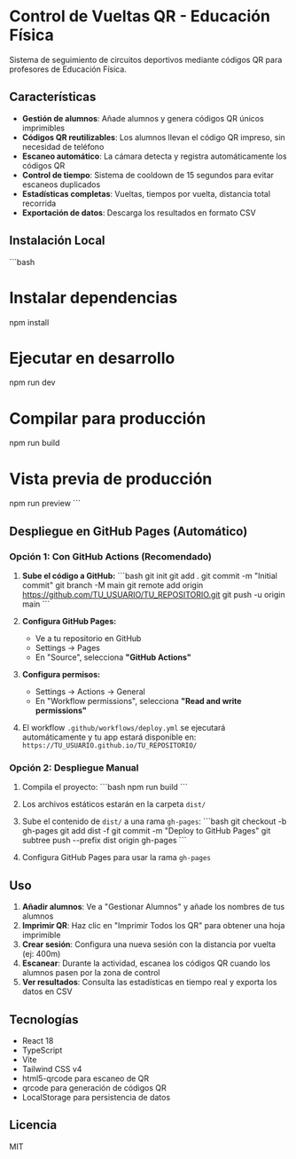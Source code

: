 # Control de Vueltas QR - Educación Física

Sistema de seguimiento de circuitos deportivos mediante códigos QR para profesores de Educación Física.

## Características

- **Gestión de alumnos**: Añade alumnos y genera códigos QR únicos imprimibles
- **Códigos QR reutilizables**: Los alumnos llevan el código QR impreso, sin necesidad de teléfono
- **Escaneo automático**: La cámara detecta y registra automáticamente los códigos QR
- **Control de tiempo**: Sistema de cooldown de 15 segundos para evitar escaneos duplicados
- **Estadísticas completas**: Vueltas, tiempos por vuelta, distancia total recorrida
- **Exportación de datos**: Descarga los resultados en formato CSV

## Instalación Local

\`\`\`bash
# Instalar dependencias
npm install

# Ejecutar en desarrollo
npm run dev

# Compilar para producción
npm run build

# Vista previa de producción
npm run preview
\`\`\`

## Despliegue en GitHub Pages (Automático)

### Opción 1: Con GitHub Actions (Recomendado)

1. **Sube el código a GitHub:**
   \`\`\`bash
   git init
   git add .
   git commit -m "Initial commit"
   git branch -M main
   git remote add origin https://github.com/TU_USUARIO/TU_REPOSITORIO.git
   git push -u origin main
   \`\`\`

2. **Configura GitHub Pages:**
   - Ve a tu repositorio en GitHub
   - Settings → Pages
   - En "Source", selecciona **"GitHub Actions"**

3. **Configura permisos:**
   - Settings → Actions → General
   - En "Workflow permissions", selecciona **"Read and write permissions"**

4. El workflow `.github/workflows/deploy.yml` se ejecutará automáticamente y tu app estará disponible en:
   `https://TU_USUARIO.github.io/TU_REPOSITORIO/`

### Opción 2: Despliegue Manual

1. Compila el proyecto:
   \`\`\`bash
   npm run build
   \`\`\`

2. Los archivos estáticos estarán en la carpeta `dist/`

3. Sube el contenido de `dist/` a una rama `gh-pages`:
   \`\`\`bash
   git checkout -b gh-pages
   git add dist -f
   git commit -m "Deploy to GitHub Pages"
   git subtree push --prefix dist origin gh-pages
   \`\`\`

4. Configura GitHub Pages para usar la rama `gh-pages`

## Uso

1. **Añadir alumnos**: Ve a "Gestionar Alumnos" y añade los nombres de tus alumnos
2. **Imprimir QR**: Haz clic en "Imprimir Todos los QR" para obtener una hoja imprimible
3. **Crear sesión**: Configura una nueva sesión con la distancia por vuelta (ej: 400m)
4. **Escanear**: Durante la actividad, escanea los códigos QR cuando los alumnos pasen por la zona de control
5. **Ver resultados**: Consulta las estadísticas en tiempo real y exporta los datos en CSV

## Tecnologías

- React 18
- TypeScript
- Vite
- Tailwind CSS v4
- html5-qrcode para escaneo de QR
- qrcode para generación de códigos QR
- LocalStorage para persistencia de datos

## Licencia

MIT

